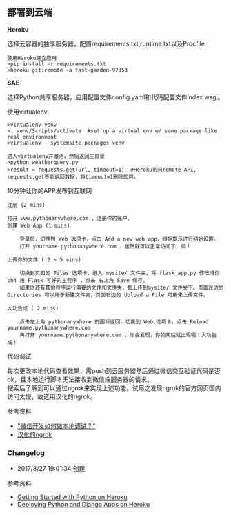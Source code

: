 ## 部署到云端  

**Heroku**  

选择云容器的独享服务器，配置requirements.txt,runtime.txt以及Procfile  

    使用Heroku建立应用
    >pip install -r requirements.txt  
    >heroku git:remote -a fast-garden-97353

**SAE**  

选择Python共享服务器，应用配置文件config.yaml和代码配置文件index.wsgi。  

使用virtualenv  

    >virtualenv venv  
    >. venv/Scripts/activate  #set up a virtual env w/ same package like real environment  
    >virtualenv --systemsite-packages venv

    进入virtualenv并激活，然后返回主目录  
    >python weatherquery.py  
    >result = requests.get(url, timeout=1)  #Heroku访问remote API, requests.get不能返回数据，将timeout=1删除即可。

10分钟让你的APP发布到互联网  

    注册 (2 mins)
    
    打开 www.pythonanywhere.com ，注册你的账户。
    创建 Web App (1 mins)

        登录后，切换到 Web 选项卡，点击 Add a new web app，根据提示进行初始设置。
        打开 yourname.pythonanywhere.com ，居然就可以正常访问了，帅！

    上传你的文件 ( 2 ~ 5 mins)

        切换到页面的 Files 选项卡，进入 mysite/ 文件夹，将 flask_app.py 修改成你 ch4 用 Flask 写好的主程序 ，点击 右上角 Save 保存。
        如果你还有其他程序运行需要的文件和文件夹，都上传到mysite/ 文件夹下。页面左边的 Directories 可以用于新建文件夹，页面右边的 Upload a File 可用来上传文件。

    大功告成 ( 2 mins)

        点击左上角 pythonanywhere 的图标返回，切换到 Web 选项卡，点击 Reload yourname.pythonanywhere.com
        再打开 yourname.pythonanywhere.com ，你会发现，你的网站就出现啦！大功告成！

代码调试  

每次更改本地代码查看效果，需push到云服务器然后通过微信交互验证代码是否ok，且本地运行脚本无法接收到微信端服务器的请求。  
搜索后了解到可以通过ngrok来实现上述功能。试用之发现ngrok的官方网页国内访问太慢，故选用汉化的ngrok。  

参考资料  

- ["微信开发如何做本地调试？"](https://www.zhihu.com/question/25456655)  
- [汉化的ngrok](http://qydev.com/)

### Changelog  

- 2017/8/27 19:01:34 创建

参考资料  

- [Getting Started with Python on Heroku](https://devcenter.heroku.com/articles/getting-started-with-python#introduction)  
- [Deploying Python and Django Apps on Heroku](https://devcenter.heroku.com/articles/deploying-python)  

